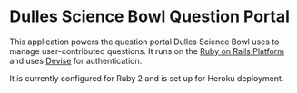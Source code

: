 Dulles Science Bowl Question Portal
========

This application powers the question portal Dulles Science Bowl
uses to manage user-contributed questions. It runs on the [Ruby on Rails
Platform](http://rubyonrails.org) and uses [Devise](https://github.com/plataformatec/devise) for authentication.

It is currently configured for Ruby 2 and is set up for Heroku deployment.

